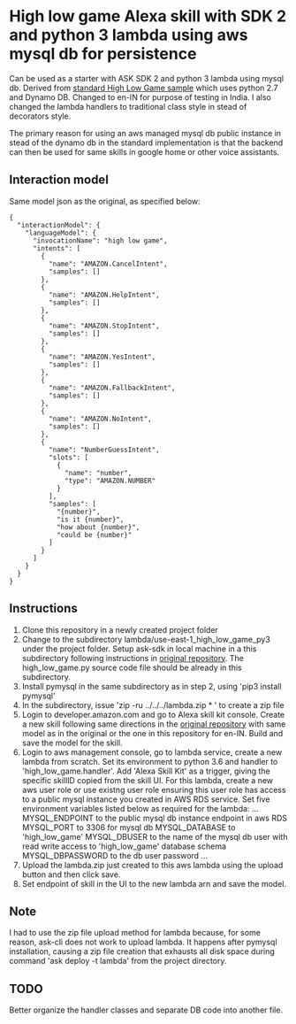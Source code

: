 # High low game Alexa skill with SDK 2 and python 3 lambda using aws mysql db for persistence

Can be used as a starter with ASK SDK 2 and python 3 lambda using mysql db.  Derived from [standard High Low Game sample](https://github.com/alexa-labs/alexa-skills-kit-sdk-for-python/tree/master/samples/HighLowGame) which uses python 2.7 and Dynamo DB.  Changed to en-IN for purpose of testing in India. I also changed the lambda handlers to traditional class style in stead of decorators style.

The primary reason for using an aws managed mysql db public instance in stead of the dynamo db in the standard implementation is that the backend can then be used for same skills in google home or other voice assistants.

## Interaction model

Same model json as the original, as specified below:
```
{
  "interactionModel": {
    "languageModel": {
      "invocationName": "high low game",
      "intents": [
        {
          "name": "AMAZON.CancelIntent",
          "samples": []
        },
        {
          "name": "AMAZON.HelpIntent",
          "samples": []
        },
        {
          "name": "AMAZON.StopIntent",
          "samples": []
        },
        {
          "name": "AMAZON.YesIntent",
          "samples": []
        },
        {
          "name": "AMAZON.FallbackIntent",
          "samples": []
        },
        {
          "name": "AMAZON.NoIntent",
          "samples": []
        },
        {
          "name": "NumberGuessIntent",
          "slots": [
            {
              "name": "number",
              "type": "AMAZON.NUMBER"
            }
          ],
          "samples": [
            "{number}",
            "is it {number}",
            "how about {number}",
            "could be {number}"
          ]
        }
      ]
    }
  }
}
```

## Instructions

1. Clone this repository in a newly created project folder
2. Change to the subdirectory lambda/use-east-1_high_low_game_py3 under the project folder.  Setup ask-sdk in local machine in a this subdirectory following instructions in [original repository](https://github.com/alexa-labs/alexa-skills-kit-sdk-for-python/tree/master/samples/HighLowGame). The high_low_game.py source code file should be already in this subdirectory.
3. Install pymysql in the same subdirectory as in step 2, using 'pip3 install pymysql'
4. In the subdirectory, issue 'zip -ru ../../../lambda.zip * ' to create a zip file
5. Login to developer.amazon.com and go to Alexa skill kit console. Create a new skill following same directions in the [original repository](https://github.com/alexa-labs/alexa-skills-kit-sdk-for-python/tree/master/samples/HighLowGame) with same model as in the original or the one in this repository for en-IN. Build and save the model for the skill.
6. Login to aws management console, go to lambda service, create a new lambda from scratch.  Set its environment to python 3.6 and handler to 'high_low_game.handler'.  Add 'Alexa Skill Kit' as a trigger, giving the specific skillID copied from the skill UI. For this lambda, create a new aws user role or use existng user role ensuring this user role has access to a public mysql instance you created in AWS RDS service.  Set five environment variables listed below as required for the lambda:
...
MYSQL_ENDPOINT to the public mysql db instance endpoint in aws RDS
MYSQL_PORT to 3306 for mysql db
MYSQL_DATABASE to 'high_low_game'
MYSQL_DBUSER to the name of the mysql db user with read write access to 'high_low_game' database schema
MYSQL_DBPASSWORD to the db user password
...
7. Upload the lambda.zip just created to this aws lambda using the upload button and then click save. 
8. Set endpoint of skill in the UI to the new lambda arn and save the model.

## Note
I had to use the zip file upload method for lambda because, for some reason, ask-cli does not work to upload lambda. It happens after pymysql installation, causing a zip file creation that exhausts all disk space during command 'ask deploy -t lambda' from the project directory.

## TODO

Better organize the handler classes and separate DB code into another file.
